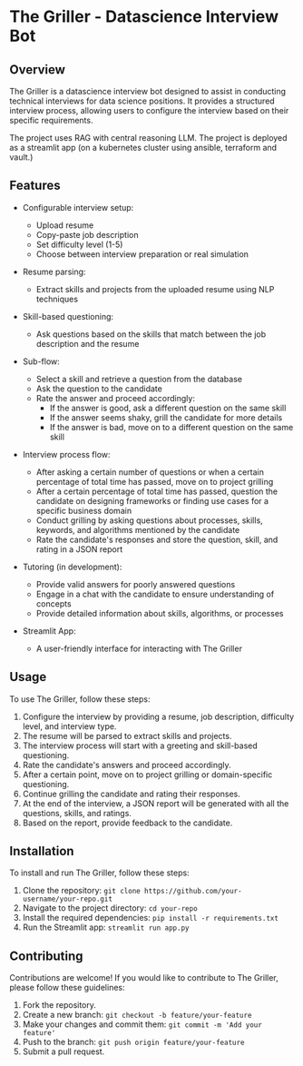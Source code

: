 # The Griller - Datascience Interview Bot

## Overview

The Griller is a datascience interview bot designed to assist in conducting technical interviews for data science positions. It provides a structured interview process, allowing users to configure the interview based on their specific requirements.

The project uses RAG with central reasoning LLM. The project is deployed as a streamlit app (on a kubernetes cluster using ansible, terraform and vault.)

## Features

- Configurable interview setup:
    - Upload resume
    - Copy-paste job description
    - Set difficulty level (1-5)
    - Choose between interview preparation or real simulation

- Resume parsing:
    - Extract skills and projects from the uploaded resume using NLP techniques

- Skill-based questioning:
    - Ask questions based on the skills that match between the job description and the resume

- Sub-flow:
    - Select a skill and retrieve a question from the database
    - Ask the question to the candidate
    - Rate the answer and proceed accordingly:
        - If the answer is good, ask a different question on the same skill
        - If the answer seems shaky, grill the candidate for more details
        - If the answer is bad, move on to a different question on the same skill

- Interview process flow:
    - After asking a certain number of questions or when a certain percentage of total time has passed, move on to project grilling
    - After a certain percentage of total time has passed, question the candidate on designing frameworks or finding use cases for a specific business domain
    - Conduct grilling by asking questions about processes, skills, keywords, and algorithms mentioned by the candidate
    - Rate the candidate's responses and store the question, skill, and rating in a JSON report

- Tutoring (in development):
    - Provide valid answers for poorly answered questions
    - Engage in a chat with the candidate to ensure understanding of concepts
    - Provide detailed information about skills, algorithms, or processes

- Streamlit App:
    - A user-friendly interface for interacting with The Griller

## Usage

To use The Griller, follow these steps:

1. Configure the interview by providing a resume, job description, difficulty level, and interview type.
2. The resume will be parsed to extract skills and projects.
3. The interview process will start with a greeting and skill-based questioning.
4. Rate the candidate's answers and proceed accordingly.
5. After a certain point, move on to project grilling or domain-specific questioning.
6. Continue grilling the candidate and rating their responses.
7. At the end of the interview, a JSON report will be generated with all the questions, skills, and ratings.
8. Based on the report, provide feedback to the candidate.

## Installation

To install and run The Griller, follow these steps:

1. Clone the repository: `git clone https://github.com/your-username/your-repo.git`
2. Navigate to the project directory: `cd your-repo`
3. Install the required dependencies: `pip install -r requirements.txt`
4. Run the Streamlit app: `streamlit run app.py`

## Contributing

Contributions are welcome! If you would like to contribute to The Griller, please follow these guidelines:

1. Fork the repository.
2. Create a new branch: `git checkout -b feature/your-feature`
3. Make your changes and commit them: `git commit -m 'Add your feature'`
4. Push to the branch: `git push origin feature/your-feature`
5. Submit a pull request.


